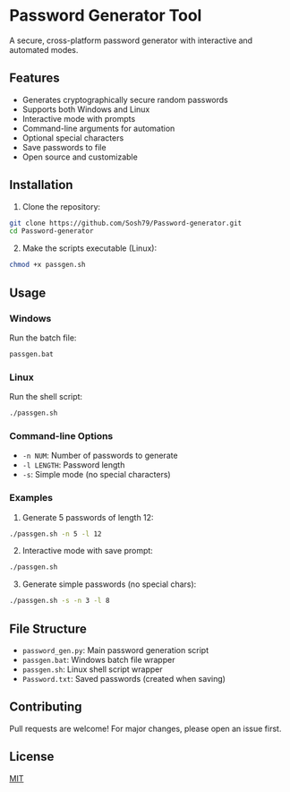 # Password Generator Tool

A secure, cross-platform password generator with interactive and automated modes.

## Features

- Generates cryptographically secure random passwords
- Supports both Windows and Linux
- Interactive mode with prompts
- Command-line arguments for automation
- Optional special characters
- Save passwords to file
- Open source and customizable

## Installation

1. Clone the repository:

```bash
git clone https://github.com/Sosh79/Password-generator.git
cd Password-generator
```

2. Make the scripts executable (Linux):

```bash
chmod +x passgen.sh
```

## Usage

### Windows

Run the batch file:

```bash
passgen.bat
```

### Linux

Run the shell script:

```bash
./passgen.sh
```

### Command-line Options

- `-n NUM`: Number of passwords to generate
- `-l LENGTH`: Password length
- `-s`: Simple mode (no special characters)

### Examples

1. Generate 5 passwords of length 12:

```bash
./passgen.sh -n 5 -l 12
```

2. Interactive mode with save prompt:

```bash
./passgen.sh
```

3. Generate simple passwords (no special chars):

```bash
./passgen.sh -s -n 3 -l 8
```

## File Structure

- `password_gen.py`: Main password generation script
- `passgen.bat`: Windows batch file wrapper
- `passgen.sh`: Linux shell script wrapper
- `Password.txt`: Saved passwords (created when saving)

## Contributing

Pull requests are welcome! For major changes, please open an issue first.

## License

[MIT](https://github.com/Sosh79/Password-generator/blob/main/LICENSE)

